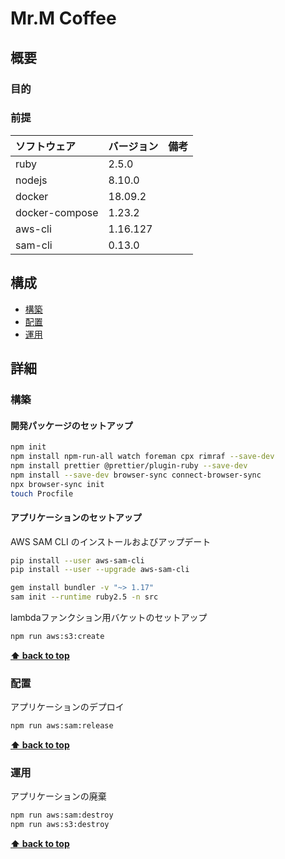 # Mr.M Coffee 

## 概要

### 目的

### 前提

| ソフトウェア   | バージョン | 備考 |
| :------------- | :--------- | :--- |
| ruby           | 2.5.0      |      |
| nodejs         | 8.10.0     |      |
| docker         | 18.09.2    |      |
| docker-compose | 1.23.2     |      |
| aws-cli        | 1.16.127   |      |
| sam-cli        | 0.13.0     |      |

## 構成

- [構築](#構築)
- [配置](#配置)
- [運用](#運用)

## 詳細

### 構築

#### 開発パッケージのセットアップ

```bash
npm init
npm install npm-run-all watch foreman cpx rimraf --save-dev
npm install prettier @prettier/plugin-ruby --save-dev
npm install --save-dev browser-sync connect-browser-sync
npx browser-sync init
touch Procfile
```
#### アプリケーションのセットアップ

AWS SAM CLI のインストールおよびアップデート

 ```bash
pip install --user aws-sam-cli
pip install --user --upgrade aws-sam-cli
 ```
 
 ```bash
gem install bundler -v "~> 1.17"
sam init --runtime ruby2.5 -n src
 ```

lambdaファンクション用バケットのセットアップ

```bash
npm run aws:s3:create
``` 
 
**[⬆ back to top](#構成)**

### 配置

アプリケーションのデプロイ

```bash
npm run aws:sam:release
```

**[⬆ back to top](#構成)**

### 運用

アプリケーションの廃棄

```bash
npm run aws:sam:destroy
npm run aws:s3:destroy
```

**[⬆ back to top](#構成)**
